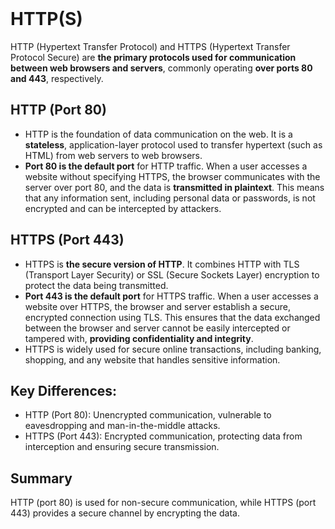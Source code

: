 <br>

# HTTP(S)
HTTP (Hypertext Transfer Protocol) and HTTPS (Hypertext Transfer Protocol Secure) are **the primary protocols used for communication between web browsers and servers**, commonly operating **over ports 80 and 443**, respectively.

## HTTP (Port 80)
  - HTTP is the foundation of data communication on the web. It is a **stateless**, application-layer protocol used to transfer hypertext (such as HTML) from web servers to web browsers.
  - **Port 80 is the default port** for HTTP traffic. When a user accesses a website without specifying HTTPS, the browser communicates with the server over port 80, and the data is **transmitted in plaintext**. This means that any information sent, including personal data or passwords, is not encrypted and can be intercepted by attackers.

## HTTPS (Port 443)
  - HTTPS is **the secure version of HTTP**. It combines HTTP with TLS (Transport Layer Security) or SSL (Secure Sockets Layer) encryption to protect the data being transmitted.
  - **Port 443 is the default port** for HTTPS traffic. When a user accesses a website over HTTPS, the browser and server establish a secure, encrypted connection using TLS. This ensures that the data exchanged between the browser and server cannot be easily intercepted or tampered with, **providing confidentiality and integrity**.
  - HTTPS is widely used for secure online transactions, including banking, shopping, and any website that handles sensitive information.

## Key Differences:
  - HTTP (Port 80): Unencrypted communication, vulnerable to eavesdropping and man-in-the-middle attacks.
  - HTTPS (Port 443): Encrypted communication, protecting data from interception and ensuring secure transmission.

## Summary
HTTP (port 80) is used for non-secure communication, while HTTPS (port 443) provides a secure channel by encrypting the data.  
<br>